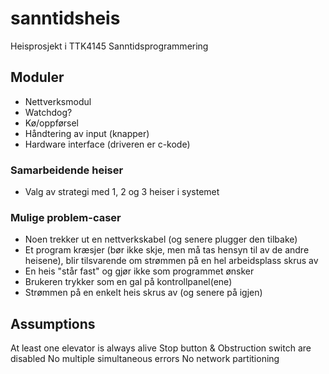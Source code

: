# sanntidsheis
Heisprosjekt i TTK4145 Sanntidsprogrammering

## Moduler
- Nettverksmodul
- Watchdog?
- Kø/oppførsel
- Håndtering av input (knapper)
- Hardware interface (driveren er c-kode)

### Samarbeidende heiser
- Valg av strategi med 1, 2 og 3 heiser i systemet

### Mulige problem-caser
- Noen trekker ut en nettverkskabel (og senere plugger den tilbake)
- Et program kræsjer (bør ikke skje, men må tas hensyn til av de andre heisene), blir tilsvarende om strømmen på en hel arbeidsplass skrus av
- En heis "står fast" og gjør ikke som programmet ønsker
- Brukeren trykker som en gal på kontrollpanel(ene)
- Strømmen på en enkelt heis skrus av (og senere på igjen)

## Assumptions
At least one elevator is always alive
Stop button & Obstruction switch are disabled
No multiple simultaneous errors
No network partitioning
